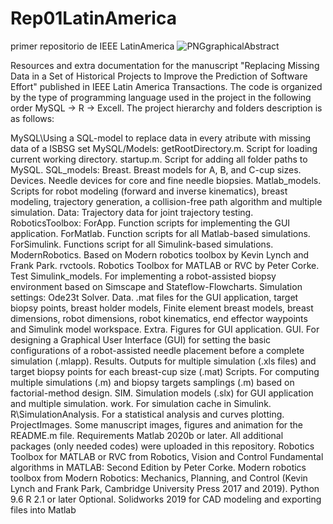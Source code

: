 # Rep01LatinAmerica
primer repositorio de IEEE LatinAmerica
![PNGgraphicalAbstract](https://github.com/user-attachments/assets/4c56dcab-c2b6-4b98-9df1-238a5bfd49ab)

Resources and extra documentation for the manuscript "Replacing Missing Data in a Set of Historical Projects to Improve the Prediction of Software Effort" published in IEEE Latin America Transactions. The code is organized by the type of programming language used in the project in the following order MySQL -> R -> Excell. The project hierarchy and folders description is as follows:

MySQL\Using a  SQL-model to replace data in every atribute with missing data of a ISBSG set
MySQL/Models:
getRootDirectory.m. Script for loading current working directory.
startup.m. Script for adding all folder paths to MySQL.
SQL_models:
Breast. Breast models for A, B, and C-cup sizes.
Devices. Needle devices for core and fine needle biopsies.
Matlab_models. Scripts for robot modeling (forward and inverse kinematics), breast modeling, trajectory generation, a collision-free path algorithm and multiple simulation.
Data: Trajectory data for joint trajectory testing.
RoboticsToolbox:
ForApp. Function scripts for implementing the GUI application.
ForMatlab. Function scripts for all Matlab-based simulations.
ForSimulink. Functions script for all Simulink-based simulations.
ModernRobotics. Based on Modern robotics toolbox by Kevin Lynch and Frank Park.
rvctools. Robotics Toolbox for MATLAB or RVC by Peter Corke.
Test
Simulink_models. For implementing a robot-assisted biopsy environment based on Simscape and Stateflow-Flowcharts. Simulation settings: Ode23t Solver.
Data. .mat files for the GUI application, target biopsy points, breast holder models, Finite element breast models, breast dimensions, robot dimensions, robot kinematics, end effector waypoints and Simulink model workspace.
Extra. Figures for GUI application.
GUI. For designing a Graphical User Interface (GUI) for setting the basic configurations of a robot-assisted needle placement before a complete simulation (.mlapp).
Results. Outputs for multiple simulation (.xls files) and target biopsy points for each breast-cup size (.mat)
Scripts. For computing multiple simulations (.m) and biopsy targets samplings (.m) based on factorial-method design.
SIM. Simulation models (.slx) for GUI application and multiple simulation.
work. For simulation cache in Simulink.
R\SimulationAnalysis. For a statistical analysis and curves plotting.
ProjectImages. Some manuscript images, figures and animation for the README.m file.
Requirements
Matlab 2020b or later. All additional packages (only needed codes) were uploaded in this repository.
Robotics Toolbox for MATLAB or RVC from Robotics, Vision and Control Fundamental algorithms in MATLAB: Second Edition by Peter Corke.
Modern robotics toolbox from Modern Robotics: Mechanics, Planning, and Control (Kevin Lynch and Frank Park, Cambridge University Press 2017 and 2019).
Python 9.6
R 2.1 or later
Optional. Solidworks 2019 for CAD modeling and exporting files into Matlab
